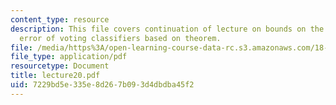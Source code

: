 ```yaml
---
content_type: resource
description: This file covers continuation of lecture on bounds on the generalization
  error of voting classifiers based on theorem.
file: /media/https%3A/open-learning-course-data-rc.s3.amazonaws.com/18-465-topics-in-statistics-statistical-learning-theory-spring-2007/7229bd5e335e8d267b093d4dbdba45f2_lecture20.pdf
file_type: application/pdf
resourcetype: Document
title: lecture20.pdf
uid: 7229bd5e-335e-8d26-7b09-3d4dbdba45f2
---
```


